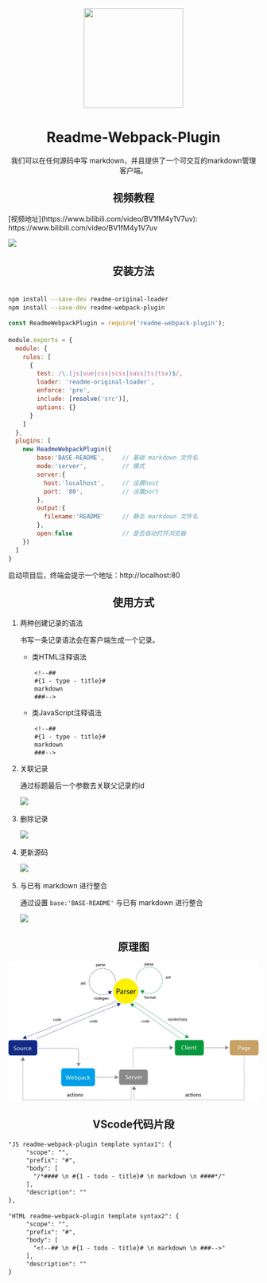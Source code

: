 <div align="center">
  <a href="https://github.com/webpack/webpack">
    <img width="200" height="200"
      src="https://webpack.js.org/assets/icon-square-big.svg">
  </a>
  <h1>Readme-Webpack-Plugin</h1>
  <p>我们可以在任何源码中写 markdown，并且提供了一个可交互的markdown管理客户端。</p>
</div>


<h2 align="center">视频教程</h2>
[视频地址](https://www.bilibili.com/video/BV1fM4y1V7uv): https://www.bilibili.com/video/BV1fM4y1V7uv


![](http://csdn.19991223.com/img/screenshot.png)

<h2 align="center">安装方法</h2>

```bash

npm install --save-dev readme-original-loader
npm install --save-dev readme-webpack-plugin

```

```js
const ReadmeWebpackPlugin = require('readme-webpack-plugin');

module.exports = {
  module: {
    rules: [
      {
        test: /\.(js|vue|css|scss|sass|ts|tsx)$/,
        loader: 'readme-original-loader',
        enforce: 'pre',
        include: [resolve('src')],
        options: {}
      }
    ]
  },
  plugins: [
    new ReadmeWebpackPlugin({
        base:'BASE-README',     // 基础 markdown 文件名
        mode:'server',          // 模式
        server:{                
          host:'localhost',     // 设置host
          port: '80',           // 设置port
        },
        output:{
          filename:'README'     // 静态 markdown 文件名
        },
        open:false              // 是否自动打开浏览器
    })
  ]
}
```

启动项目后，终端会提示一个地址：http://localhost:80

<h2 align="center">使用方式</h2>

1. 两种创建记录的语法

    书写一条记录语法会在客户端生成一个记录。

    - 类HTML注释语法

    ```
        <!--## 
        #{1 - type - title}# 
        markdown
        ###-->
    ```

    - 类JavaScript注释语法

    ```
        <!--## 
        #{1 - type - title}# 
        markdown
        ###-->
    ```

2. 关联记录
   
   通过标题最后一个参数去关联父记录的id

   ![](http://csdn.19991223.com/img/associatedrecord.png)



3. 删除记录
   
   ![](http://csdn.19991223.com/img/del.png)



4. 更新源码
   
   ![](http://csdn.19991223.com/img/update.png)


5. 与已有 markdown 进行整合

   通过设置 `base:'BASE-README'` 与已有 markdown 进行整合
   
   ![](http://csdn.19991223.com/img/base.png)



<h2 align="center">原理图</h2>

![](./doc/images/framework.jpg)


<h2 align="center">VScode代码片段</h2>

 ```
 "JS readme-webpack-plugin template syntax1": {
      "scope": "",
      "prefix": "#",
      "body": [
        "/*#### \n #{1 - todo - title}# \n markdown \n ####*/"
      ],
      "description": ""
},

"HTML readme-webpack-plugin template syntax2": {
      "scope": "",
      "prefix": "#",
      "body": [
        "<!--## \n #{1 - todo - title}# \n markdown \n ###-->"
      ],
      "description": ""
}

 ```